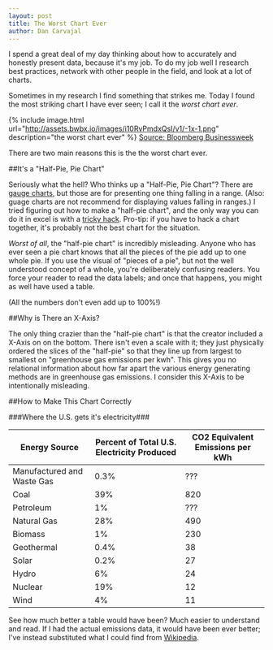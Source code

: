 ```yaml
---
layout: post
title: The Worst Chart Ever
author: Dan Carvajal
---
```

I spend a great deal of my day thinking about how to accurately and honestly present data, because it's my job. To do my job well I research best practices, network with other people in the field, and look at a lot of charts.

Sometimes in my research I find something that strikes me. Today I found the most striking chart I have ever seen; I call it the *worst chart ever*.

{% include image.html url="http://assets.bwbx.io/images/i10RvPmdxQsI/v1/-1x-1.png" description="the worst chart ever" %}
[Source: Bloomberg Businessweek](http://www.bloomberg.com/news/articles/2015-10-27/what-killed-america-s-climate-saving-nuclear-renaissance-)

There are two main reasons this is the the worst chart ever.

##It's a "Half-Pie, Pie Chart"

Seriously what the hell? Who thinks up a "Half-Pie, Pie Chart"? There are [gauge charts](http://i.stack.imgur.com/OKkHe.png), but those are for presenting one thing falling in a range. (Also: guage charts are not recommend for displaying values falling in ranges.) I tried figuring out how to make a "half-pie chart", and the only way you can do it in excel is with a [tricky hack](http://www.extendoffice.com/documents/excel/2016-excel-half-pie-chart.html). Pro-tip: if you have to hack a chart together, it's probably not the best chart for the situation.

*Worst of all*, the "half-pie chart" is incredibly misleading. Anyone who has ever seen a pie chart knows that all the pieces of the pie add up to one whole pie. If you use the visual of "pieces of a pie", but not the well understood concept of a whole, you're deliberately confusing readers. You force your reader to read the data labels; and once that happens, you might as well have used a table.

(All the numbers don't even add up to 100%!)

##Why is There an X-Axis?

The only thing crazier than the "half-pie chart" is that the creator included a X-Axis on on the bottom. There isn't even a scale with it; they just physically ordered the slices of the "half-pie" so that they line up from largest to smallest on "greenhouse gas emissions per kwh". This gives you no relational information about how far apart the various energy generating methods are in greenhouse gas emissions. I consider this X-Axis to be intentionally misleading.

##How to Make This Chart Correctly

###Where the U.S. gets it's electricity###

| Energy Source | Percent of Total U.S. Electricity Produced | CO2 Equivalent Emissions per kWh |
|---|---|---|
| Manufactured and Waste Gas | 0.3% | ??? |
| Coal | 39% | 820 |
| Petroleum | 1% | ??? |
| Natural Gas | 28% | 490 |
| Biomass | 1% | 230 |
| Geothermal | 0.4% | 38 |
| Solar | 0.2% | 27 |
| Hydro | 6% | 24 |
| Nuclear | 19% | 12 |
| Wind | 4% | 11 |

See how much better a table would have been? Much easier to understand and read. If I had the actual emissions data, it would have been ever better; I've instead substituted what I could find from [Wikipedia](https://en.wikipedia.org/wiki/Life-cycle_greenhouse-gas_emissions_of_energy_sources).
